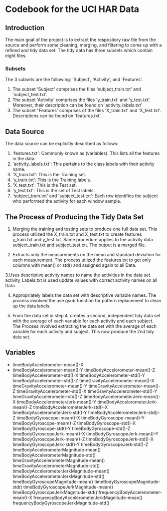 # Codebook for the UCI HAR Data 

## Introduction
The main goal of the project is to extract the respository raw file from the source and perform some cleaning, merging, and filtering to come up with a refined and tidy data set. The tidy data has three subsets which contain eight files.

### Subsets
The 3 subsets are the following: 'Subject', 'Activity', and 'Features'.
1. The subset 'Subject' comprises the files 'subject_train.txt' and 'subject_test.txt'.
2. The subset 'Activity' comprises the files 'y_train.txt' and 'y_test.txt'. Moreover, their description can be found on 'activity_labels.txt'
3. The subset "Features' comprises of the files 'X_train.txt' and 'X_test.txt'. Descriptions can be found on 'features.txt'.

## Data Source
The data source can be explicitly described as follows:
1. 'features.txt': Commonly known as (variables). This lists all the features in the data.
2. 'activity_labels.txt': This pertains to the class labels with their activity name.
3. 'X_train.txt': This is the Training set.
4. 'y_train.txt': This is the Training labels.
5. 'X_test.txt': This is the Test set.
6. 'y_test.txt': This is the set of Test labels.
7. 'subject_train.txt' and 'subject_test.txt': Each row identifies the subject who performed the activity for each window sample. 


## The Process of Producing the Tidy Data Set
1. Merging the training and testing sets to produce one full data set.
This process utilized the X_train.txt and X_test.txt to create features y_train.txt and y_test.txt. Same procedure applies to the activity data subject_train.txt and subject_test.txt. The output is a merged file.

2. Extracts only the measurements on the mean and standard deviation for each measurement.
The process utlized the features.txt to get only columns with mean() or std() and assigned again to all Data.

3.Uses descriptive activity names to name the activities in the data set.
activity_Labels.txt is used update values with correct activity names on all Data.

4. Appropriately labels the data set with descriptive variable names.
The process involved the use gsub function for pattern replacement to clean up the data labels.

5. From the data set in step 4, creates a second, independent tidy data set with the average of each variable for each activity and each subject.
The Process involved  extracting the data set with the average of each variable for each activity and subject. This now produce the 2nd tidy data set.


## Variables
* timeBodyAccelerometer-mean()-X
* timeBodyAccelerometer-mean()-Y 
timeBodyAccelerometer-mean()-Z
timeBodyAccelerometer-std()-X 
timeBodyAccelerometer-std()-Y
timeBodyAccelerometer-std()-Z 
timeGravityAccelerometer-mean()-X
timeGravityAccelerometer-mean()-Y 
timeGravityAccelerometer-mean()-Z
timeGravityAccelerometer-std()-X 
timeGravityAccelerometer-std()-Y
timeGravityAccelerometer-std()-Z 
timeBodyAccelerometerJerk-mean()-X
timeBodyAccelerometerJerk-mean()-Y 
timeBodyAccelerometerJerk-mean()-Z
timeBodyAccelerometerJerk-std()-X 
timeBodyAccelerometerJerk-std()-Y
timeBodyAccelerometerJerk-std()-Z 
timeBodyGyroscope-mean()-X
timeBodyGyroscope-mean()-Y 
timeBodyGyroscope-mean()-Z 
timeBodyGyroscope-std()-X
timeBodyGyroscope-std()-Y 
timeBodyGyroscope-std()-Z
timeBodyGyroscopeJerk-mean()-X 
timeBodyGyroscopeJerk-mean()-Y
timeBodyGyroscopeJerk-mean()-Z 
timeBodyGyroscopeJerk-std()-X
timeBodyGyroscopeJerk-std()-Y 
timeBodyGyroscopeJerk-std()-Z
timeBodyAccelerometerMagnitude-mean()
timeBodyAccelerometerMagnitude-std()
timeGravityAccelerometerMagnitude-mean() 
timeGravityAccelerometerMagnitude-std()
timeBodyAccelerometerJerkMagnitude-mean()
timeBodyAccelerometerJerkMagnitude-std()
timeBodyGyroscopeMagnitude-mean()
timeBodyGyroscopeMagnitude-std() 
timeBodyGyroscopeJerkMagnitude-mean()
timeBodyGyroscopeJerkMagnitude-std() 
frequencyBodyAccelerometer-mean()-X
frequencyBodyAccelerometerJerkMagnitude-mean()
frequencyBodyGyroscopeJerkMagnitude-std()
















